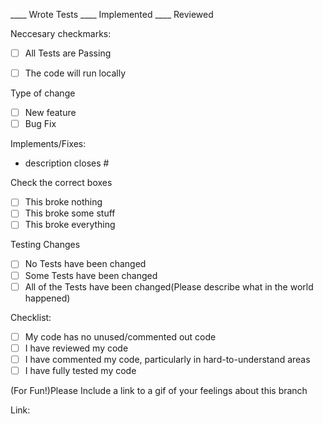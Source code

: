 ____ Wrote Tests ____ Implemented ____ Reviewed

Neccesary checkmarks:

  - [ ] All Tests are Passing

  - [ ] The code will run locally

Type of change

  - [ ] New feature
  - [ ] Bug Fix

Implements/Fixes:

  - description closes #

Check the correct boxes

  - [ ] This broke nothing
  - [ ] This broke some stuff
  - [ ] This broke everything

Testing Changes

  - [ ] No Tests have been changed
  - [ ] Some Tests have been changed
  - [ ] All of the Tests have been changed(Please describe what in the world happened)

Checklist:

  - [ ] My code has no unused/commented out code
  - [ ] I have reviewed my code
  - [ ] I have commented my code, particularly in hard-to-understand areas
  - [ ] I have fully tested my code

(For Fun!)Please Include a link to a gif of your feelings about this branch

Link:
